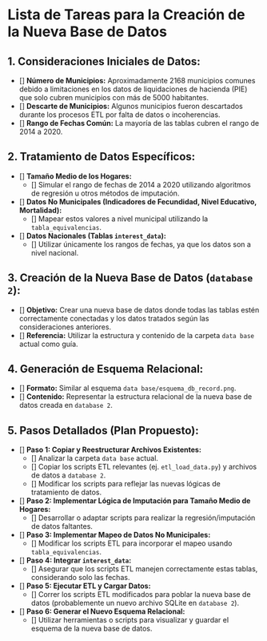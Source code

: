 # Lista de Tareas para la Creación de la Nueva Base de Datos

## 1. Consideraciones Iniciales de Datos:
- [] **Número de Municipios:** Aproximadamente 2168 municipios comunes debido a limitaciones en los datos de liquidaciones de hacienda (PIE) que solo cubren municipios con más de 5000 habitantes.
- [] **Descarte de Municipios:** Algunos municipios fueron descartados durante los procesos ETL por falta de datos o incoherencias.
- [] **Rango de Fechas Común:** La mayoría de las tablas cubren el rango de 2014 a 2020.

## 2. Tratamiento de Datos Específicos:
- [] **Tamaño Medio de los Hogares:**
    - [] Simular el rango de fechas de 2014 a 2020 utilizando algoritmos de regresión u otros métodos de imputación.
- [] **Datos No Municipales (Indicadores de Fecundidad, Nivel Educativo, Mortalidad):**
    - [] Mapear estos valores a nivel municipal utilizando la `tabla_equivalencias`.
- [] **Datos Nacionales (Tablas `interest_data`):**
    - [] Utilizar únicamente los rangos de fechas, ya que los datos son a nivel nacional.

## 3. Creación de la Nueva Base de Datos (`database 2`):
- [] **Objetivo:** Crear una nueva base de datos donde todas las tablas estén correctamente conectadas y los datos tratados según las consideraciones anteriores.
- [] **Referencia:** Utilizar la estructura y contenido de la carpeta `data base` actual como guía.

## 4. Generación de Esquema Relacional:
- [] **Formato:** Similar al esquema `data base/esquema_db_record.png`.
- [] **Contenido:** Representar la estructura relacional de la nueva base de datos creada en `database 2`.

## 5. Pasos Detallados (Plan Propuesto):
- [] **Paso 1: Copiar y Reestructurar Archivos Existentes:**
    - [] Analizar la carpeta `data base` actual.
    - [] Copiar los scripts ETL relevantes (ej. `etl_load_data.py`) y archivos de datos a `database 2`.
    - [] Modificar los scripts para reflejar las nuevas lógicas de tratamiento de datos.
- [] **Paso 2: Implementar Lógica de Imputación para Tamaño Medio de Hogares:**
    - [] Desarrollar o adaptar scripts para realizar la regresión/imputación de datos faltantes.
- [] **Paso 3: Implementar Mapeo de Datos No Municipales:**
    - [] Modificar los scripts ETL para incorporar el mapeo usando `tabla_equivalencias`.
- [] **Paso 4: Integrar `interest_data`:**
    - [] Asegurar que los scripts ETL manejen correctamente estas tablas, considerando solo las fechas.
- [] **Paso 5: Ejecutar ETL y Cargar Datos:**
    - [] Correr los scripts ETL modificados para poblar la nueva base de datos (probablemente un nuevo archivo SQLite en `database 2`).
- [] **Paso 6: Generar el Nuevo Esquema Relacional:**
    - [] Utilizar herramientas o scripts para visualizar y guardar el esquema de la nueva base de datos.
